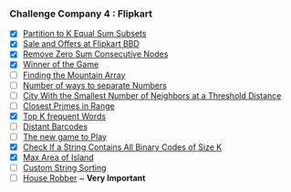 ### Challenge Company 4 : Flipkart
- [x] [Partition to K Equal Sum Subsets](https://leetcode.com/problems/partition-to-k-equal-sum-subsets/)
- [x] [Sale and Offers at Flipkart BBD](https://leetcode.com/problems/shopping-offers/)
- [x] [Remove Zero Sum Consecutive Nodes](https://leetcode.com/problems/remove-zero-sum-consecutive-nodes-from-linked-list/)
- [x] [Winner of the Game](https://leetcode.com/problems/find-the-winner-of-the-circular-game/)
- [ ] [Finding the Mountain Array](https://leetcode.com/problems/find-in-mountain-array/)
- [ ] [Number of ways to separate Numbers](https://leetcode.com/problems/number-of-ways-to-separate-numbers/)
- [ ] [City With the Smallest Number of Neighbors at a Threshold Distance](https://leetcode.com/problems/find-the-city-with-the-smallest-number-of-neighbors-at-a-threshold-distance/)
- [ ] [Closest Primes in Range](https://leetcode.com/problems/closest-prime-numbers-in-range/)
- [x] [Top K frequent Words](https://leetcode.com/problems/top-k-frequent-words/)
- [ ] [Distant Barcodes](https://leetcode.com/problems/distant-barcodes/)
- [ ] [The new game to Play](https://leetcode.com/problems/new-21-game/)
- [x] [Check If a String Contains All Binary Codes of Size K](https://leetcode.com/problems/check-if-a-string-contains-all-binary-codes-of-size-k/)
- [x] [Max Area of Island](https://leetcode.com/problems/max-area-of-island/)
- [ ] [Custom String Sorting](https://leetcode.com/problems/custom-sort-string/)
- [ ] [House Robber](https://leetcode.com/problems/house-robber-iii/) ~ **Very Important**
